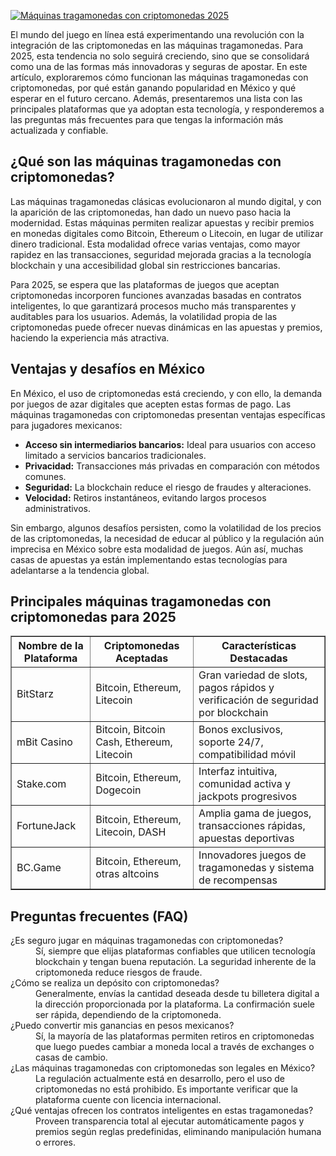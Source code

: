 [![Máquinas tragamonedas con criptomonedas 2025](https://123-caf.pages.dev/gitsignup.png)](https://vrmoo.ru/Bt82HjjY)

<p>El mundo del juego en línea está experimentando una revolución con la integración de las criptomonedas en las máquinas tragamonedas. Para 2025, esta tendencia no solo seguirá creciendo, sino que se consolidará como una de las formas más innovadoras y seguras de apostar. En este artículo, exploraremos cómo funcionan las máquinas tragamonedas con criptomonedas, por qué están ganando popularidad en México y qué esperar en el futuro cercano. Además, presentaremos una lista con las principales plataformas que ya adoptan esta tecnología, y responderemos a las preguntas más frecuentes para que tengas la información más actualizada y confiable.</p>  <h2>¿Qué son las máquinas tragamonedas con criptomonedas?</h2> <p>Las máquinas tragamonedas clásicas evolucionaron al mundo digital, y con la aparición de las criptomonedas, han dado un nuevo paso hacia la modernidad. Estas máquinas permiten realizar apuestas y recibir premios en monedas digitales como Bitcoin, Ethereum o Litecoin, en lugar de utilizar dinero tradicional. Esta modalidad ofrece varias ventajas, como mayor rapidez en las transacciones, seguridad mejorada gracias a la tecnología blockchain y una accesibilidad global sin restricciones bancarias.</p> <p>Para 2025, se espera que las plataformas de juegos que aceptan criptomonedas incorporen funciones avanzadas basadas en contratos inteligentes, lo que garantizará procesos mucho más transparentes y auditables para los usuarios. Además, la volatilidad propia de las criptomonedas puede ofrecer nuevas dinámicas en las apuestas y premios, haciendo la experiencia más atractiva.</p>  <h2>Ventajas y desafíos en México</h2> <p>En México, el uso de criptomonedas está creciendo, y con ello, la demanda por juegos de azar digitales que acepten estas formas de pago. Las máquinas tragamonedas con criptomonedas presentan ventajas específicas para jugadores mexicanos:</p> <ul> <li><strong>Acceso sin intermediarios bancarios:</strong> Ideal para usuarios con acceso limitado a servicios bancarios tradicionales.</li> <li><strong>Privacidad:</strong> Transacciones más privadas en comparación con métodos comunes.</li> <li><strong>Seguridad:</strong> La blockchain reduce el riesgo de fraudes y alteraciones.</li> <li><strong>Velocidad:</strong> Retiros instantáneos, evitando largos procesos administrativos.</li> </ul> <p>Sin embargo, algunos desafíos persisten, como la volatilidad de los precios de las criptomonedas, la necesidad de educar al público y la regulación aún imprecisa en México sobre esta modalidad de juegos. Aún así, muchas casas de apuestas ya están implementando estas tecnologías para adelantarse a la tendencia global.</p>  <h2>Principales máquinas tragamonedas con criptomonedas para 2025</h2> <table border="1" cellpadding="8" cellspacing="0"> <thead> <tr> <th>Nombre de la Plataforma</th> <th>Criptomonedas Aceptadas</th> <th>Características Destacadas</th> </tr> </thead> <tbody> <tr> <td>BitStarz</td> <td>Bitcoin, Ethereum, Litecoin</td> <td>Gran variedad de slots, pagos rápidos y verificación de seguridad por blockchain</td> </tr> <tr> <td>mBit Casino</td> <td>Bitcoin, Bitcoin Cash, Ethereum, Litecoin</td> <td>Bonos exclusivos, soporte 24/7, compatibilidad móvil</td> </tr> <tr> <td>Stake.com</td> <td>Bitcoin, Ethereum, Dogecoin</td> <td>Interfaz intuitiva, comunidad activa y jackpots progresivos</td> </tr> <tr> <td>FortuneJack</td> <td>Bitcoin, Ethereum, Litecoin, DASH</td> <td>Amplia gama de juegos, transacciones rápidas, apuestas deportivas</td> </tr> <tr> <td>BC.Game</td> <td>Bitcoin, Ethereum, otras altcoins</td> <td>Innovadores juegos de tragamonedas y sistema de recompensas</td> </tr> </tbody> </table>  <h2>Preguntas frecuentes (FAQ)</h2> <dl>   <dt>¿Es seguro jugar en máquinas tragamonedas con criptomonedas?</dt>   <dd>Sí, siempre que elijas plataformas confiables que utilicen tecnología blockchain y tengan buena reputación. La seguridad inherente de la criptomoneda reduce riesgos de fraude.</dd>      <dt>¿Cómo se realiza un depósito con criptomonedas?</dt>   <dd>Generalmente, envías la cantidad deseada desde tu billetera digital a la dirección proporcionada por la plataforma. La confirmación suele ser rápida, dependiendo de la criptomoneda.</dd>      <dt>¿Puedo convertir mis ganancias en pesos mexicanos?</dt>   <dd>Sí, la mayoría de las plataformas permiten retiros en criptomonedas que luego puedes cambiar a moneda local a través de exchanges o casas de cambio.</dd>      <dt>¿Las máquinas tragamonedas con criptomonedas son legales en México?</dt>   <dd>La regulación actualmente está en desarrollo, pero el uso de criptomonedas no está prohibido. Es importante verificar que la plataforma cuente con licencia internacional.</dd>      <dt>¿Qué ventajas ofrecen los contratos inteligentes en estas tragamonedas?</dt>   <dd>Proveen transparencia total al ejecutar automáticamente pagos y premios según reglas predefinidas, eliminando manipulación humana o errores.</dd> </dl>